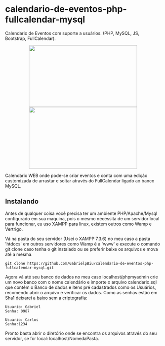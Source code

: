 # calendario-de-eventos-php-fullcalendar-mysql
Calendario de Eventos com suporte a usuários. (PHP, MySQL, JS, Bootstrap, FullCalendar).

<p align="center">
<img src="https://firebasestorage.googleapis.com/v0/b/naoapaga-d8a12.appspot.com/o/calendariodeeventosprint4.png?alt=media&token=4db4b762-2903-49ea-8165-5488a6c9c275" width="350" height="200" hspace="20"/><img src="https://firebasestorage.googleapis.com/v0/b/naoapaga-d8a12.appspot.com/o/calendariodeeventoprint3.png?alt=media&token=9f7bf151-1025-488d-8ad8-41fe833a3cde" width="350" height="200" />
</p>

Calendário WEB onde pode-se criar eventos e conta com uma edição customizada de arrastar e soltar através do FullCalendar ligado ao banco MySQL.

## Instalando

Antes de qualquer coisa você precisa ter um ambiente PHP/Apache/Mysql configurado em sua maquina, pois o mesmo necessita de um servidor local para funcionar, eu uso XAMPP para linux, existem outros como Wamp e Vertrigo.

Vá na pasta do seu servidor (Usei o XAMPP 7.3.6) no meu caso a pasta 'htdocs' em outros servidores como Wamp é a 'www' e execute o comando git clone caso tenha o git instalado ou se preferir baixe os arquivos e mova até a mesma.

```
git clone https://github.com/GabrielpBiu/calendario-de-eventos-php-fullcalendar-mysql.git
```

Agora vá até seu banco de dados no meu caso localhost/phpmyadmin crie um novo banco com o nome calendário e importe o arquivo calendario.sql que contém o Banco de dados e itens pré cadastrados como os Usuários, recomendo abrir o arquivo e verificar os dados. Como as senhas estão em Sha1 deixarei a baixo sem a criptografia:

```
Usuario: Gabriel
Senha: 0987

Usuario: Carlos
Senha:1234
```
Pronto basta abrir o diretório onde se encontra os arquivos através do seu servidor, se for local: localhost/NomedaPasta.


